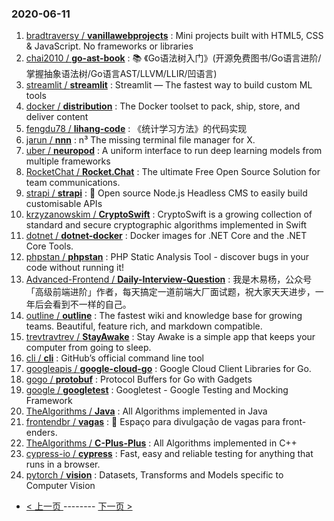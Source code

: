 ### 2020-06-11 
1. [
        bradtraversy /
**vanillawebprojects**](https://github.com/bradtraversy/vanillawebprojects) : Mini projects built with HTML5, CSS & JavaScript. No frameworks or libraries
1. [
        chai2010 /
**go-ast-book**](https://github.com/chai2010/go-ast-book) : 📚 《Go语法树入门》(开源免费图书/Go语言进阶/掌握抽象语法树/Go语言AST/LLVM/LLIR/凹语言)
1. [
        streamlit /
**streamlit**](https://github.com/streamlit/streamlit) : Streamlit — The fastest way to build custom ML tools
1. [
        docker /
**distribution**](https://github.com/docker/distribution) : The Docker toolset to pack, ship, store, and deliver content
1. [
        fengdu78 /
**lihang-code**](https://github.com/fengdu78/lihang-code) : 《统计学习方法》的代码实现
1. [
        jarun /
**nnn**](https://github.com/jarun/nnn) : n³ The missing terminal file manager for X.
1. [
        uber /
**neuropod**](https://github.com/uber/neuropod) : A uniform interface to run deep learning models from multiple frameworks
1. [
        RocketChat /
**Rocket.Chat**](https://github.com/RocketChat/Rocket.Chat) : The ultimate Free Open Source Solution for team communications.
1. [
        strapi /
**strapi**](https://github.com/strapi/strapi) : 🚀 Open source Node.js Headless CMS to easily build customisable APIs
1. [
        krzyzanowskim /
**CryptoSwift**](https://github.com/krzyzanowskim/CryptoSwift) : CryptoSwift is a growing collection of standard and secure cryptographic algorithms implemented in Swift
1. [
        dotnet /
**dotnet-docker**](https://github.com/dotnet/dotnet-docker) : Docker images for .NET Core and the .NET Core Tools.
1. [
        phpstan /
**phpstan**](https://github.com/phpstan/phpstan) : PHP Static Analysis Tool - discover bugs in your code without running it!
1. [
        Advanced-Frontend /
**Daily-Interview-Question**](https://github.com/Advanced-Frontend/Daily-Interview-Question) : 我是木易杨，公众号「高级前端进阶」作者，每天搞定一道前端大厂面试题，祝大家天天进步，一年后会看到不一样的自己。
1. [
        outline /
**outline**](https://github.com/outline/outline) : The fastest wiki and knowledge base for growing teams. Beautiful, feature rich, and markdown compatible.
1. [
        trevtravtrev /
**StayAwake**](https://github.com/trevtravtrev/StayAwake) : Stay Awake is a simple app that keeps your computer from going to sleep.
1. [
        cli /
**cli**](https://github.com/cli/cli) : GitHub’s official command line tool
1. [
        googleapis /
**google-cloud-go**](https://github.com/googleapis/google-cloud-go) : Google Cloud Client Libraries for Go.
1. [
        gogo /
**protobuf**](https://github.com/gogo/protobuf) : Protocol Buffers for Go with Gadgets
1. [
        google /
**googletest**](https://github.com/google/googletest) : Googletest - Google Testing and Mocking Framework
1. [
        TheAlgorithms /
**Java**](https://github.com/TheAlgorithms/Java) : All Algorithms implemented in Java
1. [
        frontendbr /
**vagas**](https://github.com/frontendbr/vagas) : 🔬 Espaço para divulgação de vagas para front-enders.
1. [
        TheAlgorithms /
**C-Plus-Plus**](https://github.com/TheAlgorithms/C-Plus-Plus) : All Algorithms implemented in C++
1. [
        cypress-io /
**cypress**](https://github.com/cypress-io/cypress) : Fast, easy and reliable testing for anything that runs in a browser.
1. [
        pytorch /
**vision**](https://github.com/pytorch/vision) : Datasets, Transforms and Models specific to Computer Vision 

- [ < 上一页 ](https://github.com/able8/github-trending-daily-record/blob/master/2020-06-10.md) -------- [ 下一页 > ](https://github.com/able8/github-trending-daily-record/blob/master/2020-06-12.md)